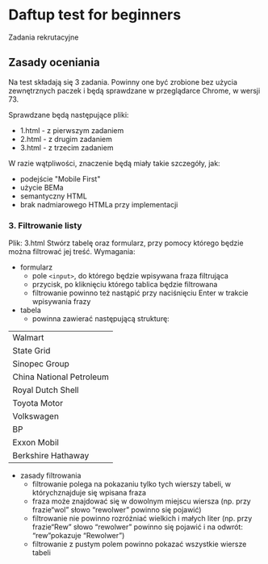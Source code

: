 # Daftup test for beginners

Zadania rekrutacyjne

## Zasady oceniania

Na test składają się 3 zadania. Powinny one być zrobione bez użycia zewnętrznych
paczek i będą sprawdzane w przeglądarce Chrome, w wersji 73.

Sprawdzane będą następujące pliki:

- 1.html - z pierwszym zadaniem
- 2.html - z drugim zadaniem
- 3.html - z trzecim zadaniem

W razie wątpliwości, znaczenie będą miały takie szczegóły, jak:

- podejście "Mobile First"
- użycie BEMa
- semantyczny HTML
- brak nadmiarowego HTMLa przy implementacji

### 3. Filtrowanie listy

Plik: 3.html
Stwórz tabelę oraz formularz, przy pomocy którego będzie można filtrować jej treść.
Wymagania:

- formularz
  - pole `<input>`, do którego będzie wpisywana fraza filtrująca
  - przycisk, po kliknięciu którego tablica będzie filtrowana
  - filtrowanie powinno też nastąpić przy naciśnięciu Enter w trakcie
    wpisywania frazy
- tabela
  - powinna zawierać następującą strukturę:

|                          |
| ------------------------ |
| Walmart                  |
| State Grid               |
| Sinopec Group            |
| China National Petroleum |
| Royal Dutch Shell        |
| Toyota Motor             |
| Volkswagen               |
| BP                       |
| Exxon Mobil              |
| Berkshire Hathaway       |

- zasady filtrowania
  - filtrowanie polega na pokazaniu tylko tych wierszy tabeli, w którychznajduje się wpisana fraza
  - fraza może znajdować się w dowolnym miejscu wiersza (np. przy frazie“wol” słowo “rewolwer” powinno się pojawić)
  - filtrowanie nie powinno rozróżniać wielkich i małych liter (np. przy frazie“Rew” słowo “rewolwer” powinno się pojawić i na odwrót: “rew”pokazuje “Rewolwer”)
  - filtrowanie z pustym polem powinno pokazać wszystkie wiersze tabeli
